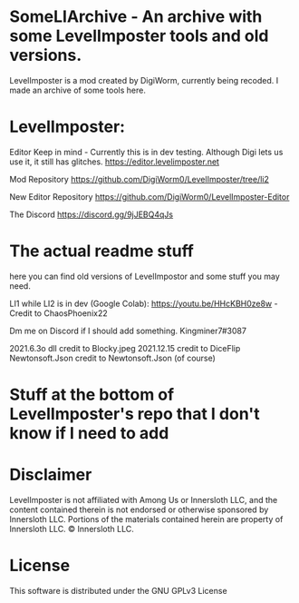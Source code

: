 # SomeLIArchive - An archive with some LevelImposter tools and old versions.

LevelImposter is a mod created by DigiWorm, currently being recoded. I made an archive of some tools here.

# LevelImposter: 
Editor
Keep in mind - Currently this is in dev testing. Although Digi lets us use it, it still has glitches.
https://editor.levelimposter.net

Mod Repository
https://github.com/DigiWorm0/LevelImposter/tree/li2

New Editor Repository
https://github.com/DigiWorm0/LevelImposter-Editor

The Discord
https://discord.gg/9jJEBQ4qJs

# The actual readme stuff

here you can find old versions of LevelImpostor and some stuff you may need.

LI1 while LI2 is in dev (Google Colab): https://youtu.be/HHcKBH0ze8w - Credit to ChaosPhoenix22

Dm me on Discord if I should add something. Kingminer7#3087

2021.6.3o dll credit to Blocky.jpeg
2021.12.15 credit to DiceFlip
Newtonsoft.Json credit to Newtonsoft.Json (of course)

# Stuff at the bottom of LevelImposter's repo that I don't know if I need to add

# Disclaimer
LevelImposter is not affiliated with Among Us or Innersloth LLC, and the content contained therein is not endorsed or otherwise sponsored by Innersloth LLC. Portions of the materials contained herein are property of Innersloth LLC. © Innersloth LLC.

# License
This software is distributed under the GNU GPLv3 License
